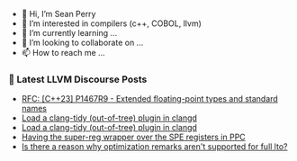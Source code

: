 - 👋 Hi, I’m Sean Perry
- 👀 I’m interested in compilers (c++, COBOL, llvm)
- 🌱 I’m currently learning ...
- 💞️ I’m looking to collaborate on ...
- 📫 How to reach me ...

<!---
s66perry/s66perry is a ✨ special ✨ repository because its `README.md` (this file) appears on your GitHub profile.
You can click the Preview link to take a look at your changes.
--->
### 📕 Latest LLVM Discourse Posts

<!-- DISCOURSE-LLVM:START -->
- [RFC: [C++23] P1467R9 - Extended floating-point types and standard names](https://discourse.llvm.org/t/rfc-c-23-p1467r9-extended-floating-point-types-and-standard-names/70033?page=2#post_28)
- [Load a clang-tidy &lpar;out-of-tree&rpar; plugin in clangd](https://discourse.llvm.org/t/load-a-clang-tidy-out-of-tree-plugin-in-clangd/70656#post_2)
- [Load a clang-tidy &lpar;out-of-tree&rpar; plugin in clangd](https://discourse.llvm.org/t/load-a-clang-tidy-out-of-tree-plugin-in-clangd/70656#post_1)
- [Having the super-reg wrapper over the SPE registers in PPC](https://discourse.llvm.org/t/having-the-super-reg-wrapper-over-the-spe-registers-in-ppc/70640#post_2)
- [Is there a reason why optimization remarks aren&#39;t supported for full lto?](https://discourse.llvm.org/t/is-there-a-reason-why-optimization-remarks-arent-supported-for-full-lto/70471#post_5)
<!-- DISCOURSE-LLVM:END -->
